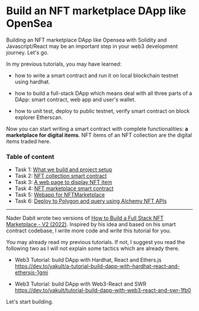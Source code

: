 # Build an NFT marketplace DApp like OpenSea

Building an NFT marketplace DApp like Opensea with Solidity and Javascript/React may be an important step in your web3 development journey. Let's go.

In my previous tutorials, you may have learned:

- how to write a smart contract and run it on local blockchain testnet using hardhat.

- how to build a full-stack DApp which means deal with all three parts of a DApp: smart contract, web app and user's wallet.

- how to unit test, deploy to public testnet, verify smart contract on block explorer Etherscan.

Now you can start writing a smart contract with complete functionalities: **a marketplace for digital items**. NFT items of an NFT collection are the digital items traded here.

### Table of content

- Task 1: [What we build and project setup](task-01)
- Task 2: [NFT collection smart contract](task-02)
- Task 3: [A web page to display NFT item](task-03)
- Task 4: [NFT marketplace smart contract](task-04)
- Task 5: [Webapp for NFTMarketplace](task-05)
- Task 6: [Deploy to Polygon and query using Alchemy NFT APIs](task-06)

---

Nader Dabit wrote two versions of [How to Build a Full Stack NFT Marketplace - V2 (2022)](https://dev.to/dabit3/building-scalable-full-stack-apps-on-ethereum-with-polygon-2cfb). Inspired by his idea and based on his smart contract codebase, I write more code and write this tutorial for you.

You may already read my previous tutorials. If not, I suggest you read the following two as I will not explain some tactics which are already there.

- Web3 Tutorial: build DApp with Hardhat, React and Ethers.js https://dev.to/yakult/a-tutorial-build-dapp-with-hardhat-react-and-ethersjs-1gmi

- Web3 Tutorial: build DApp with Web3-React and SWR https://dev.to/yakult/tutorial-build-dapp-with-web3-react-and-swr-1fb0

Let's start building.
